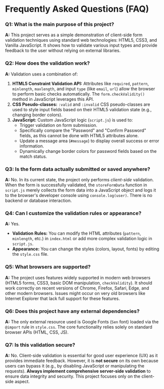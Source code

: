 # Frequently Asked Questions (FAQ)

### Q1: What is the main purpose of this project?

**A:** This project serves as a simple demonstration of client-side form validation techniques using standard web technologies: HTML5, CSS3, and Vanilla JavaScript. It shows how to validate various input types and provide feedback to the user without relying on external libraries.

### Q2: How does the validation work?

**A:** Validation uses a combination of:

1.  **HTML5 Constraint Validation API:** Attributes like `required`, `pattern`, `minlength`, `maxlength`, and input `type` (like `email`, `url`) allow the browser to perform basic checks automatically. The `form.checkValidity()` method in JavaScript leverages this API.
2.  **CSS Pseudo-classes:** `:valid` and `:invalid` CSS pseudo-classes are used to style input fields based on their HTML5 validation state (e.g., changing border colors).
3.  **JavaScript:** Custom JavaScript logic (`script.js`) is used to:
    - Trigger validation on form submission.
    - Specifically compare the "Password" and "Confirm Password" fields, as this cannot be done with HTML5 attributes alone.
    - Update a message area (`#message`) to display overall success or error information.
    - Dynamically change border colors for password fields based on the match status.

### Q3: Is the form data actually submitted or saved anywhere?

**A:** No. In its current state, the project only performs _client-side_ validation. When the form is successfully validated, the `storeFormData` function in `script.js` merely collects the form data into a JavaScript object and logs it to the browser's developer console using `console.log(user)`. There is no backend or database interaction.

### Q4: Can I customize the validation rules or appearance?

**A:** Yes.

- **Validation Rules:** You can modify the HTML attributes (`pattern`, `minlength`, etc.) in `index.html` or add more complex validation logic in `script.js`.
- **Appearance:** You can change the styles (colors, layout, fonts) by editing the `style.css` file.

### Q5: What browsers are supported?

**A:** The project uses features widely supported in modern web browsers (HTML5 forms, CSS3, basic DOM manipulation, `checkValidity`). It should work correctly on recent versions of Chrome, Firefox, Safari, Edge, and other modern browsers. Issues might occur on very old browsers like Internet Explorer that lack full support for these features.

### Q6: Does this project have any external dependencies?

**A:** The only external resource used is Google Fonts (`Sen` font) loaded via the `@import` rule in `style.css`. The core functionality relies solely on standard browser APIs (HTML, CSS, JS).

### Q7: Is this validation secure?

**A:** No. Client-side validation is essential for good user experience (UX) as it provides immediate feedback. However, it is **not secure** on its own because users can bypass it (e.g., by disabling JavaScript or manipulating the requests). **Always implement comprehensive server-side validation** to ensure data integrity and security. This project focuses only on the client-side aspect.
